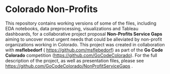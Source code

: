 # Colorado Non-Profits

This repository contains working versions of some of the files, including  EDA notebooks, data preprocessing, visualizations and Tableau dashboards,  for a collaborative project proposal  __Non-Profits Service Gaps__ aiming to uncover most urgent needs that could be alleviated by non-profit organizations working in Colorado. This project was created in collaboration with __msflebedorf__ ( https://github.com/msflebedorf) as part of the __Go Code Colorado__ competition (https://github.com/GoCodeColorado).  For the full description of the project, as well as presentation files, please see https://github.com/GoCodeColorado/NonProfitServiceGaps .
